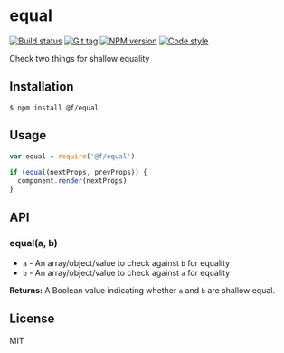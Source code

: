 
# equal

[![Build status][travis-image]][travis-url]
[![Git tag][git-image]][git-url]
[![NPM version][npm-image]][npm-url]
[![Code style][standard-image]][standard-url]

Check two things for shallow equality

## Installation

    $ npm install @f/equal

## Usage

```js
var equal = require('@f/equal')

if (equal(nextProps, prevProps)) {
  component.render(nextProps)
}
```

## API

### equal(a, b)

- `a` - An array/object/value to check against `b` for equality
- `b` - An array/object/value to check against `a` for equality

**Returns:** A Boolean value indicating whether `a` and `b` are shallow equal.

## License

MIT

[travis-image]: https://img.shields.io/travis/micro-js/equal.svg?style=flat-square
[travis-url]: https://travis-ci.org/micro-js/equal
[git-image]: https://img.shields.io/github/tag/micro-js/equal.svg?style=flat-square
[git-url]: https://github.com/micro-js/equal
[standard-image]: https://img.shields.io/badge/code%20style-standard-brightgreen.svg?style=flat-square
[standard-url]: https://github.com/feross/standard
[npm-image]: https://img.shields.io/npm/v/@f/equal.svg?style=flat-square
[npm-url]: https://npmjs.org/package/@f/equal

